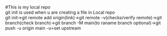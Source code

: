 #This is my local repo
<br>
git init is used when u are creating a file in Local repo
<br>
git init->git remote add origin(link)->git remote -v(checks/verify remote)->git branch(check branch)->git branch -M main(to raname branch optional)->git push -u origin main
-u=set upstream